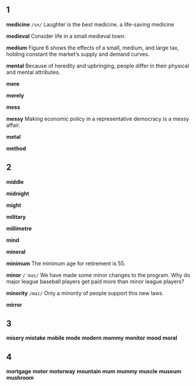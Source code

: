 ## 1
**medicine** 
`/sn/`
Laughter is the best medicine.
a life-saving medicine

**medieval** 
Consider life in a small medieval town. 

**medium** 
Figure 6 shows the effects of a small, medium, and large tax, holding constant the market’s supply and demand curves. 


**mental** 
Because of heredity and upbringing, people differ in their physical and mental attributes.

**mere** 

**merely** 

**mess** 

**messy** 
Making economic policy in a representative democracy is a messy affair. 

**metal** 

**method** 

## 2
**middle** 

**midnight** 

**might** 

**military** 

**millimetre** 

**mind** 

**mineral** 

**minimum** 
The minimum age for retirement is 55.

**minor** 
`/ˈmaɪ/`
We have made some minor changes to the program.
Why do major league baseball players get paid more than minor league players?

**minority** 
`/maɪ/`
Only a minority of people support this new laws.

**mirror** 

## 3
**misery** 
**mistake** 
**mobile** 
**mode** 
**modern** 
**mommy** 
**monitor** 
**mood** 
**moral** 

## 4
**mortgage** 
**motor** 
**motorway** 
**mountain** 
**mum** 
**mummy** 
**muscle** 
**museum** 
**mushroom** 